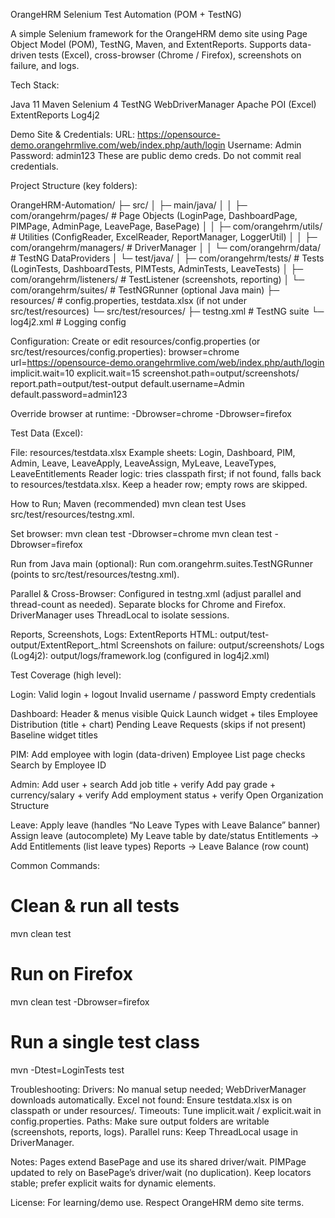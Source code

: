 OrangeHRM Selenium Test Automation (POM + TestNG)


A simple Selenium framework for the OrangeHRM demo site using Page Object Model (POM), TestNG, Maven, and ExtentReports.
Supports data-driven tests (Excel), cross-browser (Chrome / Firefox), screenshots on failure, and logs.


Tech Stack:

Java 11
Maven
Selenium 4
TestNG
WebDriverManager
Apache POI (Excel)
ExtentReports
Log4j2


Demo Site & Credentials:
URL: https://opensource-demo.orangehrmlive.com/web/index.php/auth/login
Username: Admin
Password: admin123
These are public demo creds. Do not commit real credentials.




Project Structure (key folders):

OrangeHRM-Automation/
├─ src/
│  ├─ main/java/
│  │  ├─ com/orangehrm/pages/      # Page Objects (LoginPage, DashboardPage, PIMPage, AdminPage, LeavePage, BasePage)
│  │  ├─ com/orangehrm/utils/      # Utilities (ConfigReader, ExcelReader, ReportManager, LoggerUtil)
│  │  ├─ com/orangehrm/managers/   # DriverManager
│  │  └─ com/orangehrm/data/       # TestNG DataProviders
│  └─ test/java/
│     ├─ com/orangehrm/tests/      # Tests (LoginTests, DashboardTests, PIMTests, AdminTests, LeaveTests)
│     ├─ com/orangehrm/listeners/  # TestListener (screenshots, reporting)
│     └─ com/orangehrm/suites/     # TestNGRunner (optional Java main)
├─ resources/                       # config.properties, testdata.xlsx (if not under src/test/resources)
└─ src/test/resources/
   ├─ testng.xml                    # TestNG suite
   └─ log4j2.xml                    # Logging config


Configuration:
Create or edit resources/config.properties (or src/test/resources/config.properties):
browser=chrome
url=https://opensource-demo.orangehrmlive.com/web/index.php/auth/login
implicit.wait=10
explicit.wait=15
screenshot.path=output/screenshots/
report.path=output/test-output
default.username=Admin
default.password=admin123

Override browser at runtime:
-Dbrowser=chrome
-Dbrowser=firefox


Test Data (Excel):

File: resources/testdata.xlsx
Example sheets: Login, Dashboard, PIM, Admin, Leave, LeaveApply, LeaveAssign, MyLeave, LeaveTypes, LeaveEntitlements
Reader logic: tries classpath first; if not found, falls back to resources/testdata.xlsx.
Keep a header row; empty rows are skipped.

How to Run;
Maven (recommended)
mvn clean test
Uses src/test/resources/testng.xml.

Set browser:
mvn clean test -Dbrowser=chrome
mvn clean test -Dbrowser=firefox

Run from Java main (optional):
Run com.orangehrm.suites.TestNGRunner (points to src/test/resources/testng.xml).


Parallel & Cross-Browser:
Configured in testng.xml (adjust parallel and thread-count as needed).
Separate <test> blocks for Chrome and Firefox.
DriverManager uses ThreadLocal<WebDriver> to isolate sessions.

Reports, Screenshots, Logs:
ExtentReports HTML: output/test-output/ExtentReport_<timestamp>.html
Screenshots on failure: output/screenshots/
Logs (Log4j2): output/logs/framework.log (configured in log4j2.xml)



Test Coverage (high level):

Login:
Valid login + logout
Invalid username / password
Empty credentials

Dashboard:
Header & menus visible
Quick Launch widget + tiles
Employee Distribution (title + chart)
Pending Leave Requests (skips if not present)
Baseline widget titles

PIM:
Add employee with login (data-driven)
Employee List page checks
Search by Employee ID

Admin:
Add user + search
Add job title + verify
Add pay grade + currency/salary + verify
Add employment status + verify
Open Organization Structure

Leave:
Apply leave (handles “No Leave Types with Leave Balance” banner)
Assign leave (autocomplete)
My Leave table by date/status
Entitlements → Add Entitlements (list leave types)
Reports → Leave Balance (row count)

Common Commands:
# Clean & run all tests
mvn clean test
# Run on Firefox
mvn clean test -Dbrowser=firefox
# Run a single test class
mvn -Dtest=LoginTests test


 Troubleshooting:
Drivers: No manual setup needed; WebDriverManager downloads automatically.
Excel not found: Ensure testdata.xlsx is on classpath or under resources/.
Timeouts: Tune implicit.wait / explicit.wait in config.properties.
Paths: Make sure output folders are writable (screenshots, reports, logs).
Parallel runs: Keep ThreadLocal usage in DriverManager.

 Notes:
Pages extend BasePage and use its shared driver/wait.
PIMPage updated to rely on BasePage’s driver/wait (no duplication).
Keep locators stable; prefer explicit waits for dynamic elements.

License:
For learning/demo use. Respect OrangeHRM demo site terms.

















